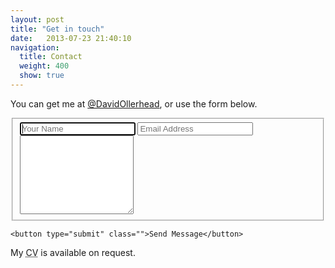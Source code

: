 ```yaml
---
layout: post
title: "Get in touch"
date:   2013-07-23 21:40:10
navigation:
  title: Contact
  weight: 400
  show: true
---
```


You can get me at [@DavidOllerhead][twitter], or use the form below.

<form action="" class="">
    <fieldset class="">
        <input type="text" class="" placeholder="Your Name" name="name" required="required" autofocus="autofocus" />
        <input type="email" class="" placeholder="Email Address" name="email" required="required" />
        <textarea class="" name="message" placeholder="Your Message" rows="8" required="required"> </textarea>
    </fieldset>

    <button type="submit" class="">Send Message</button>
</form>

My <abbr title="Curriculum Vitae">CV</abbr> is available on request.


[twitter]: http://www.twitter.com/davidollerhead
